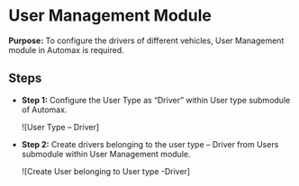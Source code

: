 # User Management Module

**Purpose:** To configure the drivers of different vehicles, User Management module in Automax is required.

## Steps

- **Step 1:** Configure the User Type as “Driver” within User type submodule of Automax.

  ![User Type – Driver]

- **Step 2:** Create drivers belonging to the user type – Driver from Users submodule within User Management module.

  ![Create User belonging to User type -Driver]
